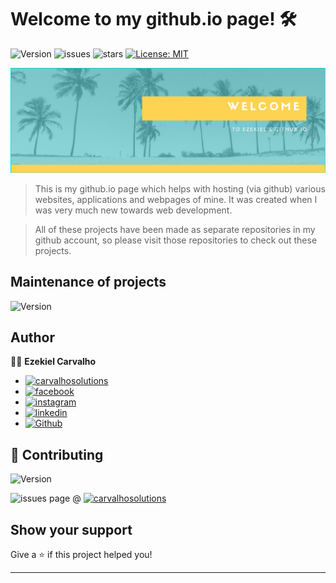# Welcome to my github.io page! 🛠️

![Version](https://img.shields.io/badge/version-1.0-blue.svg?cacheSeconds=2592000)
![issues](https://img.shields.io/github/issues/EzekielCarvalho/EzekielCarvalho.github.io)
![stars](https://img.shields.io/github/stars/EzekielCarvalho/EzekielCarvalho.github.io)
[![License: MIT](https://img.shields.io/github/license/EzekielCarvalho/EzekielCarvalho.github.io)](#)

![githubio Banner](./github.png "Welcome to my github.io page!")

> This is my github.io page which helps with hosting (via github) various websites, applications and webpages of mine. It was created when I was very much new towards web development.

> All of these projects have been made as separate repositories in my github account, so please visit those repositories to check out these projects.

## Maintenance of projects

![Version](http://unmaintained.tech/badge.svg)


## Author

🧍‍♂️ **Ezekiel Carvalho**

* [![carvalhosolutions](https://img.shields.io/badge/Carvalho_Solutions-000000?style=for-the-badge&logo=carvalhosolutions&logoColor=white)](https://carvalhosolutions.com/)
* [![facebook](https://img.shields.io/badge/Facebook-1877F2?style=for-the-badge&logo=facebook&logoColor=white)](https:\/\/facebook.com\/EzekielCarvalho)
* [![instagram](https://img.shields.io/badge/Instagram-E4405F?style=for-the-badge&logo=instagram&logoColor=white)](https:\/\/instagram.com\/ezekiel_carvalho)
* [![linkedin](https://img.shields.io/badge/LinkedIn-0077B5?style=for-the-badge&logo=linkedin&logoColor=white)](http://linkedin.com/in/ezekiel-carvalho)
* [![Github](https://img.shields.io/badge/GitHub-100000?style=for-the-badge&logo=github&logoColor=white)](https://github.com/EzekielCarvalho/)

## 🤝 Contributing

![Version](https://img.shields.io/badge/Contributions-Open-green)

![issues page](https://img.shields.io/badge/Ask%20me-anything-1abc9c.svg) @ [![carvalhosolutions](https://img.shields.io/badge/Carvalho_Solutions-000000?style=for-the-badge&logo=carvalhosolutions&logoColor=white)](https://carvalhosolutions.com/)

## Show your support

Give a ⭐️ if this project helped you!


***